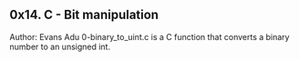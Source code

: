 0x14. C - Bit manipulation
-----------------------------------------------------------
Author: Evans Adu
0-binary_to_uint.c is a C function that converts a binary number to an unsigned int.
